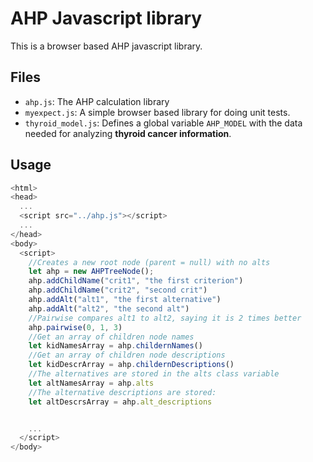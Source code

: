# AHP Javascript library
This is a browser based AHP javascript library.

## Files
* `ahp.js`: The AHP calculation library
* `myexpect.js`: A simple browser based library for doing unit tests.
* `thyroid_model.js`: Defines a global variable `AHP_MODEL` with the data needed for analyzing **thyroid cancer information**.

## Usage
```javascript
<html>
<head>
  ...
  <script src="../ahp.js"></script>
  ...
</head>
<body>
  <script>
    //Creates a new root node (parent = null) with no alts
    let ahp = new AHPTreeNode();
    ahp.addChildName("crit1", "the first criterion")
    ahp.addChildName("crit2", "second crit")
    ahp.addAlt("alt1", "the first alternative")
    ahp.addAlt("alt2", "the second alt")
    //Pairwise compares alt1 to alt2, saying it is 2 times better
    ahp.pairwise(0, 1, 3)
    //Get an array of children node names
    let kidNamesArray = ahp.childernNames()
    //Get an array of children node descriptions
    let kidDescrArray = ahp.childernDescriptions()
    //The alternatives are stored in the alts class variable
    let altNamesArray = ahp.alts
    //The alternative descriptions are stored:
    let altDescrsArray = ahp.alt_descriptions


    ...
  </script>
</body>

```
